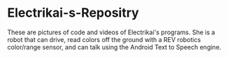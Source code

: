 # Electrikai-s-Repositry
These are pictures of code and videos of Electrikai's programs. She is a robot that can drive, read colors off the ground with a REV robotics color/range sensor, and can talk using the Android Text to Speech engine.

